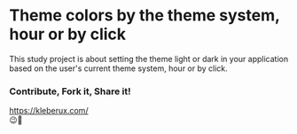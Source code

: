 # Theme colors by the theme system, hour or by click

This study project is about setting the theme light or dark in your application based on the user's current theme system, hour or by click.

### Contribute, Fork it, Share it!

https://kleberux.com/
<br>
😉🚀
